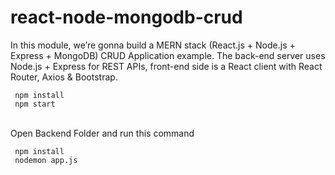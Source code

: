 # react-node-mongodb-crud
In this module, we’re gonna build a MERN stack (React.js + Node.js + Express + MongoDB) CRUD Application example. The back-end server uses Node.js + Express for REST APIs, front-end side is a React client with React Router, Axios &amp; Bootstrap.

```
 npm install
 npm start
```

<br>
Open Backend Folder and run this command
<br>

```
 npm install
 nodemon app.js
```
